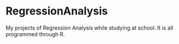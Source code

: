 # RegressionAnalysis

My projects of Regression Analysis while studying at school. It is all programmed through R.
